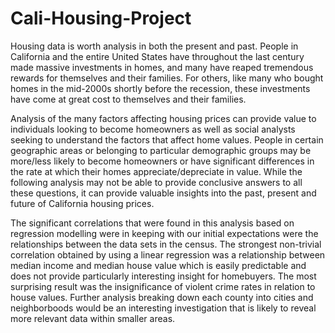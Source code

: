 # Cali-Housing-Project

Housing data is worth analysis in both the present and past. People in California and the entire United States have throughout the last century made massive investments in homes, and many have reaped tremendous rewards for themselves and their families. For others, like many who bought homes in the mid-2000s shortly before the recession, these investments have come at great cost to themselves and their families.

Analysis of the many factors affecting housing prices can provide value to individuals looking to become homeowners as well as social analysts seeking to understand the factors that affect home values. People in certain geographic areas or belonging to particular demographic groups may be more/less likely to become homeowners or have significant differences in the rate at which their homes appreciate/depreciate in value. While the following analysis may not be able to provide conclusive answers to all these questions, it can provide valuable insights into the past, present and future of California housing prices.

The significant correlations that were found in this analysis based on regression modelling were in keeping with our initial expectations were the relationships between the data sets in the census.  The strongest non-trivial correlation obtained by using a linear regression  was a relationship between median income and median house value which is easily predictable and does not provide particularly interesting insight for homebuyers.  The most surprising result was the insignificance of violent crime rates in relation to house values. Further analysis breaking down each county into cities and neighborboods would be an interesting investigation that is likely to reveal more relevant data within smaller areas.

